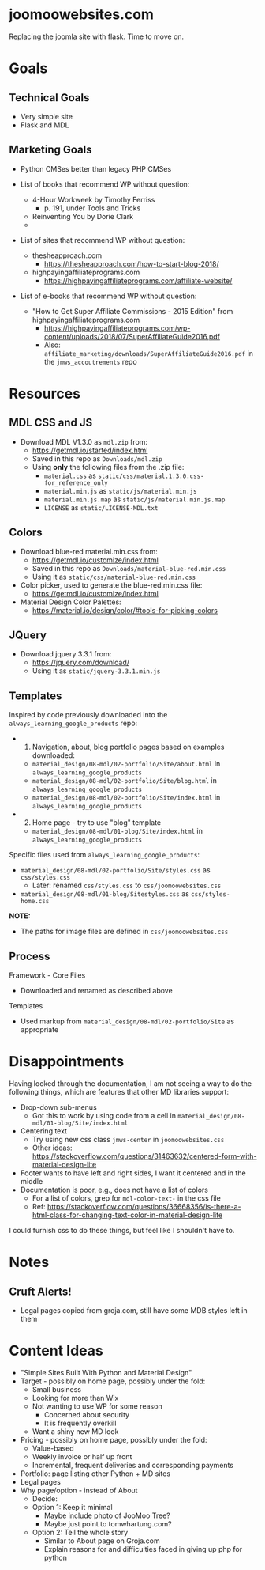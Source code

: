 
# joomoowebsites.com

Replacing the joomla site with flask.  Time to move on.

# Goals

## Technical Goals

- Very simple site
- Flask and MDL

## Marketing Goals

- Python CMSes better than legacy PHP CMSes

- List of books that recommend WP without question:
  - 4-Hour Workweek by Timothy Ferriss
    - p. 191, under Tools and Tricks
  - Reinventing You by Dorie Clark
  -
- List of sites that recommend WP without question:
  - thesheapproach.com
    - https://thesheapproach.com/how-to-start-blog-2018/
  - highpayingaffiliateprograms.com
    - https://highpayingaffiliateprograms.com/affiliate-website/

- List of e-books that recommend WP without question:
  - "How to Get Super Affiliate Commissions - 2015 Edition" from highpayingaffiliateprograms.com
    - https://highpayingaffiliateprograms.com/wp-content/uploads/2018/07/SuperAffiliateGuide2016.pdf
    - Also: `affiliate_marketing/downloads/SuperAffiliateGuide2016.pdf` in the `jmws_accoutrements` repo

# Resources

## MDL CSS and JS

- Download MDL V1.3.0 as `mdl.zip` from:
  - https://getmdl.io/started/index.html
  - Saved in this repo as `Downloads/mdl.zip`
  - Using **only** the following files from the .zip file:
    - `material.css` as `static/css/material.1.3.0.css-for_reference_only`
    - `material.min.js` as `static/js/material.min.js`
    - `material.min.js.map` as `static/js/material.min.js.map`
    - `LICENSE` as `static/LICENSE-MDL.txt`

## Colors

- Download blue-red material.min.css from:
  - https://getmdl.io/customize/index.html
  - Saved in this repo as `Downloads/material-blue-red.min.css`
  - Using it as `static/css/material-blue-red.min.css`
- Color picker, used to generate the blue-red.min.css file:
  - https://getmdl.io/customize/index.html
- Material Design Color Palettes:
  - https://material.io/design/color/#tools-for-picking-colors

## JQuery

- Download jquery 3.3.1 from:
  - https://jquery.com/download/
  - Using it as `static/jquery-3.3.1.min.js`

## Templates

Inspired by code previously downloaded into the `always_learning_google_products` repo:

- 1. Navigation, about, blog portfolio pages based on examples downloaded:
  - `material_design/08-mdl/02-portfolio/Site/about.html` in `always_learning_google_products`
  - `material_design/08-mdl/02-portfolio/Site/blog.html` in `always_learning_google_products`
  - `material_design/08-mdl/02-portfolio/Site/index.html` in `always_learning_google_products`
- 2. Home page - try to use "blog" template
  - `material_design/08-mdl/01-blog/Site/index.html` in `always_learning_google_products`

Specific files used from `always_learning_google_products`:

- `material_design/08-mdl/02-portfolio/Site/styles.css` as `css/styles.css`
  - Later: renamed `css/styles.css` to `css/joomoowebsites.css`
- `material_design/08-mdl/01-blog/Sitestyles.css` as `css/styles-home.css`

**NOTE:**

- The paths for image files are defined in `css/joomoowebsites.css`

## Process

Framework - Core Files

- Downloaded and renamed as described above

Templates

- Used markup from `material_design/08-mdl/02-portfolio/Site` as appropriate

# Disappointments

Having looked through the documentation, I am not seeing a way to do the
following things, which are features that other MD libraries support:

- Drop-down sub-menus
  - Got this to work by using code from a cell in `material_design/08-mdl/01-blog/Site/index.html`
- Centering text
  - Try using new css class `jmws-center` in `joomoowebsites.css`
  - Other ideas: https://stackoverflow.com/questions/31463632/centered-form-with-material-design-lite
- Footer wants to have left and right sides, I want it centered and in the middle
- Documentation is poor, e.g., does not have a list of colors
  - For a list of colors, grep for `mdl-color-text-` in the css file
  - Ref: https://stackoverflow.com/questions/36668356/is-there-a-html-class-for-changing-text-color-in-material-design-lite

I could furnish css to do these things, but feel like I shouldn't have to.

# Notes

## Cruft Alerts!

- Legal pages copied from groja.com, still have some MDB styles left in them

# Content Ideas

- "Simple Sites Built With Python and Material Design"
- Target - possibly on home page, possibly under the fold:
  - Small business
  - Looking for more than Wix
  - Not wanting to use WP for some reason
    - Concerned about security
    - It is frequently overkill
  - Want a shiny new MD look
- Pricing - possibly on home page, possibly under the fold:
  - Value-based
  - Weekly invoice or half up front
  - Incremental, frequent deliveries and corresponding payments
- Portfolio: page listing other Python + MD sites
- Legal pages
- Why page/option - instead of About
  - Decide:
  - Option 1: Keep it minimal
    - Maybe include photo of JooMoo Tree?
    - Maybe just point to tomwhartung.com?
  - Option 2: Tell the whole story
    - Similar to About page on Groja.com
    - Explain reasons for and difficulties faced in giving up php for python
